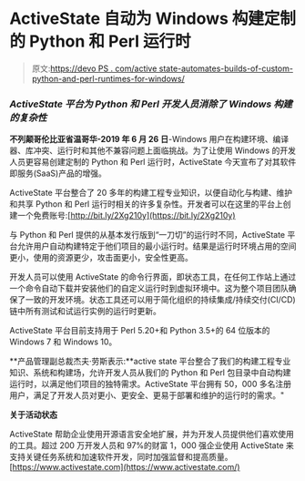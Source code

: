 # ActiveState 自动为 Windows 构建定制的 Python 和 Perl 运行时

> 原文:[https://devo PS . com/active state-automates-builds-of-custom-python-and-perl-runtimes-for-windows/](https://devops.com/activestate-automates-builds-of-custom-python-and-perl-runtimes-for-windows/)

### *ActiveState 平台为 Python 和 Perl 开发人员消除了 Windows 构建的复杂性*

**不列颠哥伦比亚省温哥华-2019 年 6 月 26 日**-Windows 用户在构建环境、编译器、库冲突、运行时和其他不兼容问题上面临挑战。为了让使用 Windows 的开发人员更容易创建定制的 Python 和 Perl 运行时，ActiveState 今天宣布了对其软件即服务(SaaS)产品的增强。

ActiveState 平台整合了 20 多年的构建工程专业知识，以便自动化与构建、维护和共享 Python 和 Perl 运行时相关的许多复杂性。开发者可以在这里的平台上创建一个免费账号:[http://bit.ly/2Xg210y](https://bit.ly/2Xg210y)

与 Python 和 Perl 提供的从基本发行版到“一刀切”的运行时不同，ActiveState 平台允许用户自动构建特定于他们项目的最小运行时。结果是运行时环境占用的空间更小，使用的资源更少，攻击面更小，安全性更高。

开发人员可以使用 ActiveState 的命令行界面，即状态工具，在任何工作站上通过一个命令自动下载并安装他们的自定义运行时到虚拟环境中。这为整个项目团队确保了一致的开发环境。状态工具还可以用于简化组织的持续集成/持续交付(CI/CD)链中所有测试和试运行实例的运行时更新。

ActiveState 平台目前支持用于 Perl 5.20+和 Python 3.5+的 64 位版本的 Windows 7 和 Windows 10。

**产品管理副总裁杰夫·劳斯表示:**active state 平台整合了我们的构建工程专业知识、系统和构建场，允许开发人员从我们的 Python 和 Perl 包目录中自动构建运行时，以满足他们项目的独特需求。ActiveState 平台拥有 50，000 多名注册用户，满足了开发人员对更小、更安全、更易于部署和维护的运行时的需求。"

**关于活动状态**

ActiveState 帮助企业使用开源语言安全地扩展，并为开发人员提供他们喜欢使用的工具。超过 200 万开发人员和 97%的财富 1，000 强企业使用 ActiveState 来支持关键任务系统和加速软件开发，同时加强监督和提高质量。[https://www.activestate.com](https://www.activestate.com/)